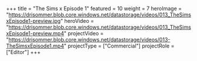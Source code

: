 +++
title = "The Sims x Episode 1"
featured = 10
weight = 7
heroImage = "https://drisommer.blob.core.windows.net/datastorage/videos/013_TheSimsxEpisode1-preview.jpg"
heroVideo = "https://drisommer.blob.core.windows.net/datastorage/videos/013_TheSimsxEpisode1-preview.mp4"
projectVideo = "https://drisommer.blob.core.windows.net/datastorage/videos/013-TheSimsxEpisode1.mp4"
projectType = ["Commercial"]
projectRole = ["Editor"]
+++
